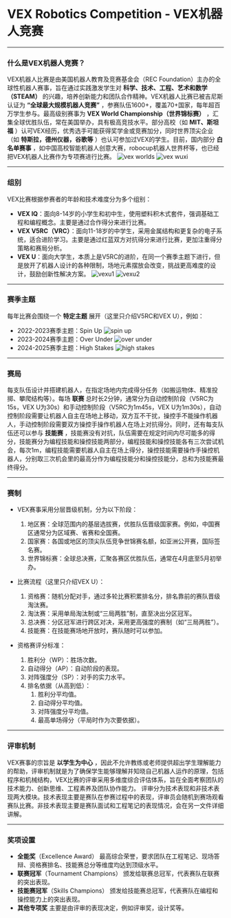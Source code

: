 # VEX Robotics Competition - VEX机器人竞赛
***

### 什么是VEX机器人竞赛？
VEX机器人比赛是由美国机器人教育及竞赛基金会（REC Foundation）主办的全球性机器人赛事，旨在通过实践激发学生对 **科学、技术、工程、艺术和数学（STEAM）** 的兴趣，培养创新能力和团队合作精神。VEX机器人比赛已被吉尼斯认证为 **“全球最大规模机器人竞赛”** ，参赛队伍1600+，覆盖70+国家，每年超百万学生参与。最高级别赛事为 **VEX World Championship（世界锦标赛）** ，汇集全球优胜队伍，常在美国举办，具有极高竞技水平。部分高校（如 **MIT、斯坦福** ）认可VEX经历，优秀选手可能获得奖学金或竞赛加分，同时世界顶尖企业（如 **特斯拉，德州仪器，谷歌等** ）也认可参加过VEX的学生。目前，国内部分 **白名单赛事** ，如中国高校智能机器人创意大赛，robocup机器人世界杯等，也已经把VEX机器人比赛作为专项赛进行比赛。
![vex worlds](./picture/vex%20worlds.jpg)
![vex wuxi](./picture/vex%20wuxi.jpg)
***

### 组别
VEX比赛根据参赛者的年龄和技术难度分为多个组别：
- **VEX IQ**：面向8-14岁的小学生和初中生，使用塑料积木式套件，强调基础工程和编程概念。主要是通过合作得分来进行比赛。
- **VEX V5RC（VRC）**：面向11-18岁的中学生，采用金属结构和更复杂的电子系统，适合进阶学习。主要是通过红蓝双方对抗得分来进行比赛，更加注重得分策略和赛局分析。
- **VEX U**：面向大学生，本质上是V5RC的进阶，在同一个赛季主题下进行，但是放开了机器人设计的各种限制，场地元素摆放会改变，挑战更高难度的设计，鼓励创新性解决方案。
![vexu1](./picture/vex%20u1.jpg)
![vexu2](./picture/vex%20u2.jpg)
***

### 赛季主题
每年比赛会围绕一个 **特定主题** 展开（这里只介绍V5RC和VEX U），例如：

- 2022-2023赛季主题：Spin Up
  ![spin up](./picture/spin%20up.png)
- 2023-2024赛季主题：Over Under
  ![over under](./picture/over%20under.webp)
- 2024-2025赛季主题：High Stakes
  ![high stakes](./picture/high%20stakes.png)
***

### 赛局
每支队伍设计并搭建机器人，在指定场地内完成得分任务（如搬运物体、精准投掷、攀爬结构等）。每场 **联赛** 总时长2分钟，通常分为自动控制阶段（V5RC为15s，VEX U为30s）和手动控制阶段（V5RC为1m45s，VEX U为1m30s），自动控制阶段需要让机器人自主在场地上移动，双方互不干扰，操控手不能操作机器人，手动控制阶段需要双方操控手操作机器人在场上对抗得分。同时，还有每支队伍还可以参与 **技能赛** ，技能赛没有对抗，队伍需要在规定时间内尽可能多的得分，技能赛分为编程技能和操控技能两部分，编程技能和操控技能各有三次尝试机会，每次1m，编程技能需要机器人自主在场上得分，操控技能需要操作手操控机器人，分别取三次机会里的最高分作为编程技能分和操控技能分，总和为技能赛最终得分。
***

### 赛制

- VEX赛事采用分层晋级机制，分为以下阶段：
  1. 地区赛：全球范围内的基层选拔赛，优胜队伍晋级国家赛。例如，中国赛区通常分为区域赛、省赛和全国赛。
  2. 国家赛：各国或地区的顶尖队伍竞争世锦赛名额，如亚洲公开赛，国际签名赛。
  3. 世界锦标赛：全球总决赛，汇聚各赛区优胜队伍，通常在4月底至5月初举办。

- 比赛流程（这里只介绍VEX U）：
   1. 资格赛：随机分配对手，通过多轮比赛积累排名分，排名靠前的赛队晋级淘汰赛。
   2. 淘汰赛：采用单局淘汰制或“三局两胜”制，直至决出分区冠军。
   3. 总决赛：分区冠军进行跨区对决，采用更高强度的赛制（如“三局两胜”）。
   4. 技能赛：在技能赛场地开放时，赛队随时可以参加。
   
- 资格赛评分标准：
   1. 胜利分（WP）：胜场次数。
   2. 自动得分（AP）：自动阶段的表现。
   3. 对阵强度分（SP）：对手的实力水平。
   4. 排名依据（从高到低）：
       1. 胜利分平均值。
       2. 自动得分平均值。
       3. 对阵强度分平均值。
       4. 最高单场得分（平局时作为次要依据）。
***

### 评审机制
VEX赛事的宗旨是 **以学生为中心** ，因此不允许教练或老师提供超出学生理解能力的帮助，评审机制就是为了确保学生能够理解并知晓自己机器人运作的原理，包括程序和机械结构，VEX比赛的评审采用多维度综合评估体系，旨在全面考察团队的技术能力、创新思维、工程素养及团队协作能力。
评审分为技术表现和非技术表现两大模块。技术表现主要是赛队在参赛过程中的表现，评审员会随机到赛场观看赛队比赛。非技术表现主要是赛队面试和工程笔记的表现情况，会在另一文件详细讲解。

***

### 奖项设置

- **全能奖**（Excellence Award）
  最高综合荣誉，要求团队在工程笔记、现场答辩、资格赛排名、技能赛总分等维度均达到顶级水平。
- **联赛冠军**（Tournament Champions）
  颁发给联赛总冠军，代表赛队在联赛的突出表现。
- **技能赛冠军**（Skills Champions）
  颁发给技能赛总冠军，代表赛队在编程和操控能力上的突出表现。
- **其他专项奖**
  主要是由评审的表现决定，例如评审奖，设计奖等。
